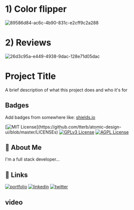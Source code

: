 # 1) Color flipper
![89586d84-ac6c-4b90-831c-e2cff9c2a288](https://user-images.githubusercontent.com/55105548/181439305-95da96c0-e34a-4fb0-b4d5-f9e40b68257d.png)

# 2) Reviews
![26d3c95a-e449-4938-9dac-128e71d05dac](https://user-images.githubusercontent.com/55105548/181439865-c723ae33-3b0d-43e2-b9a3-08b4e326daca.png)

# Project Title

A brief description of what this project does and who it's for


## Badges

Add badges from somewhere like: [shields.io](https://shields.io/)

[![MIT License](https://img.shields.io/apm/l/atomic-design-ui.svg?)](https://github.com/tterb/atomic-design-ui/blob/master/LICENSEs)
[![GPLv3 License](https://img.shields.io/badge/License-GPL%20v3-yellow.svg)](https://opensource.org/licenses/)
[![AGPL License](https://img.shields.io/badge/license-AGPL-blue.svg)](http://www.gnu.org/licenses/agpl-3.0)


## 🚀 About Me
I'm a full stack developer...


## 🔗 Links
[![portfolio](https://img.shields.io/badge/my_portfolio-000?style=for-the-badge&logo=ko-fi&logoColor=white)](https://katherinempeterson.com/)
[![linkedin](https://img.shields.io/badge/linkedin-0A66C2?style=for-the-badge&logo=linkedin&logoColor=white)](https://www.linkedin.com/)
[![twitter](https://img.shields.io/badge/twitter-1DA1F2?style=for-the-badge&logo=twitter&logoColor=white)](https://twitter.com/)


## video
